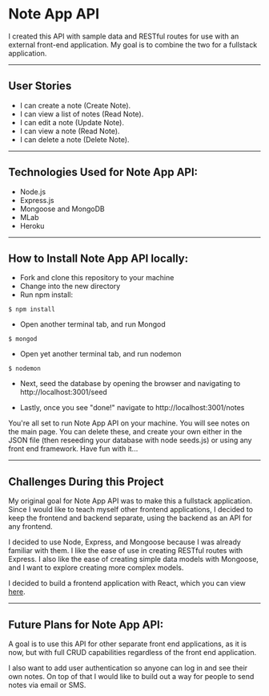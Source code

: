 # Note App API

 I created this API with sample data and RESTful routes for use with an external front-end application. My goal is to combine the two for a fullstack application.

 <!-- You can access the deployed API [here](https://jot-tt.herokuapp.com/api/notes) . Please bear in mind that it may take a few moments to load the data because it is deployed to Heroku and may be hibernating. -->

--------------------------------------------
## User Stories

* I can create a note (Create Note).
* I can view a list of notes (Read Note).
* I can edit a note (Update Note).
* I can view a note (Read Note).
* I can delete a note (Delete Note).

--------------------------------------------

## Technologies Used for Note App API:

* Node.js
* Express.js
* Mongoose and MongoDB
* MLab
* Heroku


--------------------------------------------
## How to Install Note App API locally:

* Fork and clone this repository to your machine
* Change into the new directory
* Run npm install:

```
$ npm install

```
* Open another terminal tab, and run Mongod

```
$ mongod

```
* Open yet another terminal tab, and run nodemon
```
$ nodemon

```
* Next, seed the database by opening the browser and navigating to http://localhost:3001/seed 

* Lastly, once you see "done!" navigate to http://localhost:3001/notes

You're all set to run Note App API on your machine. You will see notes on the main page. You can delete these, and create your own either in the JSON file (then reseeding your database with node seeds.js) or using any front end framework. Have fun with it... 

--------------------------------------------
## Challenges During this Project

My original goal for Note App API was to make this a fullstack application. Since I would like to teach myself other frontend applications, I decided to keep the frontend and backend separate, using the backend as an API for any frontend.

I decided to use Node, Express, and Mongoose because I was already familiar with them. I like the ease of use in creating RESTful routes with Express. I also like the ease of creating simple data models with Mongoose, and I want to explore creating more complex models.

I decided to build a frontend application with React, which you can view [here](https://github.com/tishana/jot-app).


--------------------------------------------
## Future Plans for Note App API:

A goal is to use this API for other separate front end applications, as it is now, but with full CRUD capabilities regardless of the front end application.

I also want to add user authentication so anyone can log in and see their own notes. On top of that I would like to build out a way for people to send notes via email or SMS.


